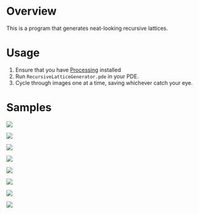 # Overview
This is a program that generates neat-looking recursive lattices.



# Usage
1. Ensure that you have [Processing](https://processing.org/) installed
2. Run `RecursiveLatticeGenerator.pde` in your PDE.
3. Cycle through images one at a time, saving whichever catch your eye.



# Samples
![](samples/234232.png)

![](samples/268255.png)

![](samples/475271.png)

![](samples/595993.png)

![](samples/598779.png)

![](samples/628583.png)

![](samples/903029.png)

![](samples/918472.png)